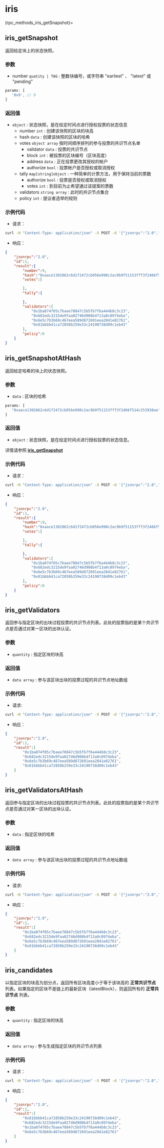 # iris

(rpc_methods_iris_getSnapshot)=
## iris_getSnapshot

返回给定块上的状态快照。

### 参数

-   number `quatity | TAG` : 整数块编号，或字符串 "earliest" 、 "latest" 或 "pending"

``` js
params: [
   '0x9', // 9
]
```

### 返回值

-   `object` : 状态快照，是在给定时间点进行授权投票的状态信息
    - number `int` : 创建该快照的区块的块高
    - hash `data` : 创建该快照的区块的哈希
    - votes `object array` 按时间顺序排列的参与投票的共识节点名单
        - validator `data` : 投票的共识节点
        - block `int` : 被投票的区块编号（区块高度）
        - address `data` : 正在投票更改其授权的帐户
        - authorize `bool` : 投票帐户是否授权或取消授权
    - tally `map[string]object` : 一种简单的计票方法，用于保持当前的票数
        - authorize `bool` : 投票是否授权或取消授权
        - votes `int` : 到目前为止希望通过该提案的票数  
    - validators `string array` : 此时的共识节点集合
    - policy `int` : 提议者选举的规则

### 示例代码

-   请求：

``` sh
curl -H "Content-Type: application/json" -X POST -d '{"jsonrpc":"2.0","method":"iris_getSnapshot","params":["0x9"],"id":1}' "http://127.0.0.1:6791"
```

-   响应：

``` json
{
    "jsonrpc":"2.0",
    "id":1,
    "result":{
        "number":9,
        "hash":"0xaace1302862c6d1f2472cb056e990c2ac9b9f51153fff3f2466f514c253938ae",
        "votes":[

        ],
        "tally":{

        },
        "validators":[
            "0x1ba074f05c7baee70847c5b5fb7f6a444b8c3c23",
            "0x682edc3215de9faa02746d908b4f13a0c0974eba",
            "0x6e5c7b3b69c467eea589d872691eea2841e82761",
            "0x81bbbb41ca72850b259e33c24190738d09c1eb43"
        ],
        "policy":0
    }
}
```

## iris_getSnapshotAtHash

返回给定哈希的块上的状态快照。

### 参数

-   `data` : 区块的哈希

``` js
params: [
   "0xaace1302862c6d1f2472cb056e990c2ac9b9f51153fff3f2466f514c253938ae",
]
```

### 返回值

-   `object` : 状态快照，是在给定时间点进行授权投票的状态信息。

详情请参照 [**iris_getSnapshot**](rpc_methods_iris_getSnapshot)

### 示例代码

-   请求：

``` sh
curl -H "Content-Type: application/json" -X POST -d '{"jsonrpc":"2.0","method":"iris_getSnapshotAtHash","params":["0xaace1302862c6d1f2472cb056e990c2ac9b9f51153fff3f2466f514c253938ae"],"id":1}' "http://127.0.0.1:6791"
```

-   响应：

``` json
{
    "jsonrpc":"2.0",
    "id":1,
    "result":{
        "number":9,
        "hash":"0xaace1302862c6d1f2472cb056e990c2ac9b9f51153fff3f2466f514c253938ae",
        "votes":[

        ],
        "tally":{

        },
        "validators":[
            "0x1ba074f05c7baee70847c5b5fb7f6a444b8c3c23",
            "0x682edc3215de9faa02746d908b4f13a0c0974eba",
            "0x6e5c7b3b69c467eea589d872691eea2841e82761",
            "0x81bbbb41ca72850b259e33c24190738d09c1eb43"
        ],
        "policy":0
    }
}
```

## iris_getValidators

返回参与指定区块的出块过程投票的共识节点列表。此处的投票指的是某个共识节点是否通过对某一区块的出块认证。

### 参数

-   `quantity` : 指定区块的块高

### 返回值

-   `data array` : 参与该区块出块的投票过程的共识节点地址数组

### 示例代码

-   请求:

``` sh
curl -H "Content-Type: application/json" -X POST -d '{"jsonrpc":"2.0","method":"iris_getValidators","params":["0x9"],"id":1}' "http://127.0.0.1:6791"
```

-   响应：

``` json
{
    "jsonrpc":"2.0",
    "id":1,
    "result":[
        "0x1ba074f05c7baee70847c5b5fb7f6a444b8c3c23",
        "0x682edc3215de9faa02746d908b4f13a0c0974eba",
        "0x6e5c7b3b69c467eea589d872691eea2841e82761",
        "0x81bbbb41ca72850b259e33c24190738d09c1eb43"
    ]
}
```

## iris_getValidatorsAtHash

返回参与指定区块的出块过程投票的共识节点列表。此处的投票指的是某个共识节点是否通过对某一区块的出块认证。

### 参数

-   `data` : 指定区块的哈希

### 返回值

-   `data array` : 参与该区块出块的投票过程的共识节点地址数组

### 示例代码

-   请求:

``` sh
curl -H "Content-Type: application/json" -X POST -d '{"jsonrpc":"2.0","method":"iris_getValidatorsAtHash","params":["0xaace1302862c6d1f2472cb056e990c2ac9b9f51153fff3f2466f514c253938ae"],"id":1}' "http://127.0.0.1:6791"
```

-   响应：

``` json
{
    "jsonrpc":"2.0",
    "id":1,
    "result":[
        "0x1ba074f05c7baee70847c5b5fb7f6a444b8c3c23",
        "0x682edc3215de9faa02746d908b4f13a0c0974eba",
        "0x6e5c7b3b69c467eea589d872691eea2841e82761",
        "0x81bbbb41ca72850b259e33c24190738d09c1eb43"
    ]
}
```

## iris_candidates

以指定区块的块高为划分点，返回所有区块高度小于等于该块高的 **正常共识节点** 列表。如果指定的区块不是链上的最新区块（latestBlock），则返回所有的 **正常共识节点** 列表。

### 参数

-   `quantity` : 指定区块的块高

### 返回值

-   `data array` : 参与生成指定区块的共识节点列表

### 示例代码

-   请求：

``` sh
curl -H "Content-Type: application/json" -X POST -d '{"jsonrpc":"2.0","method":"iris_candidates","params":["0x9"],"id":1}' "http://127.0.0.1:6791"
```

-   响应：

``` json
{
    "jsonrpc":"2.0",
    "id":1,
    "result":[
        "0x81bbbb41ca72850b259e33c24190738d09c1eb43",
        "0x682edc3215de9faa02746d908b4f13a0c0974eba",
        "0x1ba074f05c7baee70847c5b5fb7f6a444b8c3c23",
        "0x6e5c7b3b69c467eea589d872691eea2841e82761"
    ]
}
```
